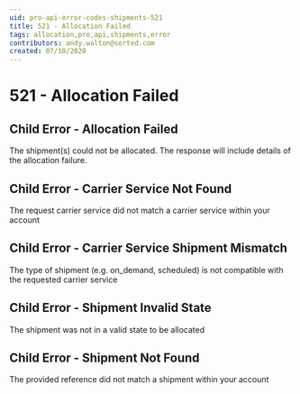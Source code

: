 ```yaml
---
uid: pro-api-error-codes-shipments-521
title: 521 - Allocation Failed
tags: allocation,pro,api,shipments,error
contributors: andy.walton@sorted.com
created: 07/10/2020
---
```

# 521 - Allocation Failed

## Child Error - Allocation Failed	

The shipment(s) could not be allocated. The response will include details of the allocation failure.

## Child Error - Carrier Service Not Found 

The request carrier service did not match a carrier service within your account

## Child Error - Carrier Service Shipment Mismatch

The type of shipment (e.g. on_demand, scheduled) is not compatible with the requested carrier service

## Child Error - Shipment Invalid State

The shipment was not in a valid state to be allocated

## Child Error - Shipment Not Found

The provided reference did not match a shipment within your account